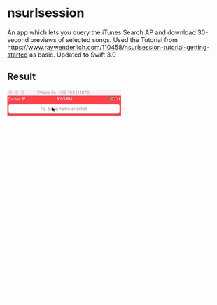# nsurlsession

An app which lets you query the iTunes Search AP and download 30-second previews of selected songs. Used the Tutorial from https://www.raywenderlich.com/110458/nsurlsession-tutorial-getting-started as basic. Updated to Swift 3.0 

## Result

![](result.gif)
